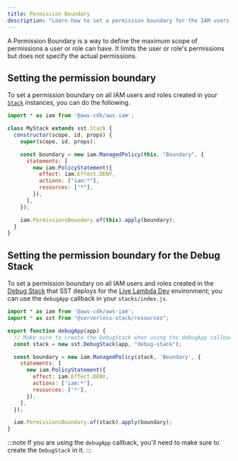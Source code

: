 ```yaml
---
title: Permission Boundary
description: "Learn how to set a permission boundary for the IAM users and roles in your Serverless Stack (SST) app."
---
```


A Permission Boundary is a way to define the maximum scope of permissions a user or role can have. It limits the user or role's permissions but does not specify the actual permissions.

## Setting the permission boundary

To set a permission boundary on all IAM users and roles created in your [`Stack`](../constructs/Stack.md) instances, you can do the following.

```js title="stacks/MyStack.js"
import * as iam from '@aws-cdk/aws-iam';

class MyStack extends sst.Stack {
  constructor(scope, id, props) {
    super(scope, id, props);

    const boundary = new iam.ManagedPolicy(this, "Boundary", {
      statements: [
        new iam.PolicyStatement({
          effect: iam.Effect.DENY,
          actions: ["iam:*"],
          resources: ["*"],
        }),
      ],
    });

    iam.PermissionsBoundary.of(this).apply(boundary);
  }
}
```

## Setting the permission boundary for the Debug Stack

To set a permission boundary on all IAM users and roles created in the [Debug Stack](../constructs/DebugStack.md) that SST deploys for the [Live Lambda Dev](../live-lambda-development.md) environment; you can use the `debugApp` callback in your `stacks/index.js`.

```js title="stacks/index.js"
import * as iam from '@aws-cdk/aws-iam';
import * as sst from "@serverless-stack/resources";

export function debugApp(app) {
  // Make sure to create the DebugStack when using the debugApp callback
  const stack = new sst.DebugStack(app, "debug-stack");

  const boundary = new iam.ManagedPolicy(stack, 'Boundary', {
    statements: [
      new iam.PolicyStatement({
        effect: iam.Effect.DENY,
        actions: ['iam:*'],
        resources: ['*'],
      }),
    ],
  });

  iam.PermissionsBoundary.of(stack).apply(boundary);
}
```

:::note
If you are using the `debugApp` callback, you'll need to make sure to create the `DebugStack` in it.
:::
